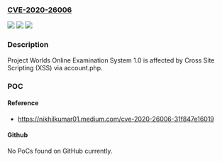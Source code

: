 ### [CVE-2020-26006](https://cve.mitre.org/cgi-bin/cvename.cgi?name=CVE-2020-26006)
![](https://img.shields.io/static/v1?label=Product&message=n%2Fa&color=blue)
![](https://img.shields.io/static/v1?label=Version&message=n%2Fa&color=blue)
![](https://img.shields.io/static/v1?label=Vulnerability&message=n%2Fa&color=brighgreen)

### Description

Project Worlds Online Examination System 1.0 is affected by Cross Site Scripting (XSS) via account.php.

### POC

#### Reference
- https://nikhilkumar01.medium.com/cve-2020-26006-31f847e16019

#### Github
No PoCs found on GitHub currently.

